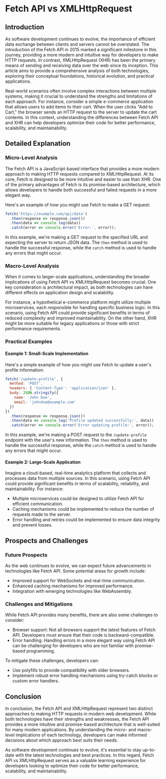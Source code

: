 # Fetch API vs XMLHttpRequest
## Introduction

As software development continues to evolve, the importance of efficient data exchange between clients and servers cannot be overstated. The introduction of the Fetch API in 2015 marked a significant milestone in this journey, providing a more modern and intuitive way for developers to make HTTP requests. In contrast, XMLHttpRequest (XHR) has been the primary means of sending and receiving data over the web since its inception. This article aims to provide a comprehensive analysis of both technologies, exploring their conceptual foundations, historical evolution, and practical applications.

Real-world scenarios often involve complex interactions between multiple systems, making it crucial to understand the strengths and limitations of each approach. For instance, consider a simple e-commerce application that allows users to add items to their cart. When the user clicks "Add to Cart," the browser sends an HTTP request to the server to update the cart contents. In this context, understanding the differences between Fetch API and XHR can help developers optimize their code for better performance, scalability, and maintainability.

## Detailed Explanation

### Micro-Level Analysis

The Fetch API is a JavaScript-based interface that provides a more modern approach to making HTTP requests compared to XMLHttpRequest. At its core, Fetch is designed to be more intuitive and easier to use than XHR. One of the primary advantages of Fetch is its promise-based architecture, which allows developers to handle both successful and failed requests in a more elegant way.

Here's an example of how you might use Fetch to make a GET request:
```javascript
fetch('https://example.com/api/data')
  .then(response => response.json())
  .then(data => console.log(data))
  .catch(error => console.error('Error:', error));
```
In this example, we're making a GET request to the specified URL and expecting the server to return JSON data. The `then` method is used to handle the successful response, while the `catch` method is used to handle any errors that might occur.

### Macro-Level Analysis

When it comes to larger-scale applications, understanding the broader implications of using Fetch API vs XMLHttpRequest becomes crucial. One key consideration is architectural impact, as both technologies can have different effects on application design and scalability.

For instance, a hypothetical e-commerce platform might utilize multiple microservices, each responsible for handling specific business logic. In this scenario, using Fetch API could provide significant benefits in terms of reduced complexity and improved maintainability. On the other hand, XHR might be more suitable for legacy applications or those with strict performance requirements.

### Practical Examples

#### Example 1: Small-Scale Implementation

Here's a simple example of how you might use Fetch to update a user's profile information:
```javascript
fetch('/update-profile', {
  method: 'POST',
  headers: { 'Content-Type': 'application/json' },
  body: JSON.stringify({
    name: 'John Doe',
    email: 'johndoe@example.com'
  })
})
  .then(response => response.json())
  .then(data => console.log('Profile updated successfully:', data))
  .catch(error => console.error('Error updating profile:', error));
```
In this example, we're making a POST request to the `/update-profile` endpoint with the user's new information. The `then` method is used to handle the successful response, while the `catch` method is used to handle any errors that might occur.

#### Example 2: Large-Scale Application

Imagine a cloud-based, real-time analytics platform that collects and processes data from multiple sources. In this scenario, using Fetch API could provide significant benefits in terms of scalability, reliability, and maintainability. For instance:

* Multiple microservices could be designed to utilize Fetch API for efficient communication.
* Caching mechanisms could be implemented to reduce the number of requests made to the server.
* Error handling and retries could be implemented to ensure data integrity and prevent losses.

## Prospects and Challenges

### Future Prospects

As the web continues to evolve, we can expect future advancements in technologies like Fetch API. Some potential areas for growth include:

* Improved support for WebSockets and real-time communication.
* Enhanced caching mechanisms for improved performance.
* Integration with emerging technologies like WebAssembly.

### Challenges and Mitigations

While Fetch API provides many benefits, there are also some challenges to consider:

* Browser support: Not all browsers support the latest features of Fetch API. Developers must ensure that their code is backward-compatible.
* Error handling: Handling errors in a more elegant way using Fetch API can be challenging for developers who are not familiar with promise-based programming.

To mitigate these challenges, developers can:

* Use polyfills to provide compatibility with older browsers.
* Implement robust error handling mechanisms using try-catch blocks or custom error handlers.

## Conclusion

In conclusion, the Fetch API and XMLHttpRequest represent two distinct approaches to making HTTP requests in modern web development. While both technologies have their strengths and weaknesses, the Fetch API provides a more intuitive and promise-based architecture that is well-suited for many modern applications. By understanding the micro- and macro-level implications of each technology, developers can make informed decisions about which approach best suits their needs.

As software development continues to evolve, it's essential to stay up-to-date with the latest technologies and best practices. In this regard, Fetch API vs XMLHttpRequest serves as a valuable learning experience for developers looking to optimize their code for better performance, scalability, and maintainability.